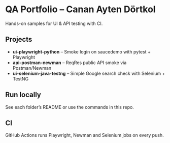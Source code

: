 # QA Portfolio – Canan Ayten Dörtkol

Hands-on samples for UI & API testing with CI.

## Projects
- **ui-playwright-python** – Smoke login on saucedemo with pytest + Playwright
- **api-postman-newman** – ReqRes public API smoke via Postman/Newman
- **ui-selenium-java-testng** – Simple Google search check with Selenium + TestNG

## Run locally
See each folder’s README or use the commands in this repo.

## CI
GitHub Actions runs Playwright, Newman and Selenium jobs on every push.

